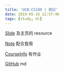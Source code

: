 ```yaml
---
title: 'UCB:CS189 | 简记'
date: 2019-05-16 12:57:46
tags: [study, ml]
---
```


[Slide](https://csinva.github.io/pres/189/#/) 及主页的 resource

[Note](https://people.eecs.berkeley.edu/~jrs/papers/machlearn.pdf) 配合食用

[CourseInfo](https://people.eecs.berkeley.edu/~jrs/189/) 有作业

[GitHub](https://github.com/csinva/csinva.github.io/blob/master/_notes/ref/ml_slides/slides.md) md
